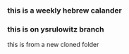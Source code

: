 ### this is a weekly hebrew calander 
### this is on ysrulowitz branch

this is from a new cloned folder
